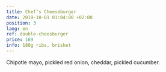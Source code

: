```yaml
---
title: Chef’s Cheeseburger
date: 2019-10-01 01:04:00 +02:00
position: 3
lang: en
ref: double-cheesburger
price: 169
info: 180g ribs, brisket
---
```


Chipotle mayo, pickled red onion, cheddar, pickled cucumber.
